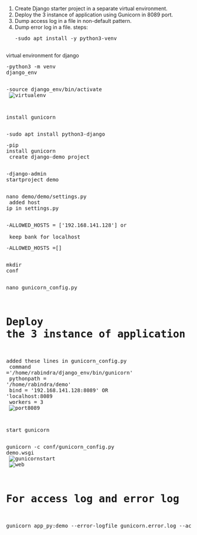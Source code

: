  1. Create Django starter project in a separate virtual environment.
 2. Deploy the 3 instance of application using Gunicorn in 8089 port.
 3. Dump access log in a file in non-default pattern.
 4. Dump error log in a file.
 steps:<br/>
    <pre>-sudo apt install -y python3-venv<br/>
 virtual environment for django<br/>
    <pre>-python3 -m venv django_env<br/>
    <pre>-source django_env/bin/activate<br/>
    ![virtualenv](https://user-images.githubusercontent.com/53372486/141655880-63267d54-c25c-4dd8-89b4-95bd3b139385.png)<br/>

 install gunicorn<br/>
    <pre>-sudo apt install python3-django
    <pre>-pip install gunicorn<br/>
 create django-demo project<br/>
    <pre>-django-admin startproject demo<br/>
    <pre>nano demo/demo/settings.py<br/>
 added host ip in settings.py<br/>
    <pre>-ALLOWED_HOSTS = ['192.168.141.128'] 
    or <br/>
    keep bank for localhost
    <pre>-ALLOWED_HOSTS =[]
    <br/>
    <pre>mkdir conf<br/>
    <pre>nano gunicorn_config.py<br/>
# Deploy the 3 instance of application using Gunicorn in 8089 port.
added these lines in gunicorn_config.py<br/>
    command ='/home/rabindra/django_env/bin/gunicorn'<br/>
    pythonpath = '/home/rabindra/demo'<br/>
    bind = '192.168.141.128:8089' OR 'localhost:8089<br/>
    workers = 3<br/>
   ![port8089](https://user-images.githubusercontent.com/53372486/141655924-7e2255bc-61a6-4662-a70a-93a3dd1bea3c.png)<br/>

start gunicorn<br/>
    <pre>gunicorn -c conf/gunicorn_config.py demo.wsgi<br/>
 ![gunicornstart](https://user-images.githubusercontent.com/53372486/141655901-7184a3fa-7df2-4e04-9e93-48dcad527086.png)<br/>
 ![web](https://user-images.githubusercontent.com/53372486/141655898-f7ee9169-ebb5-4dd8-9d59-fcb4d73ce8cd.png)<br/>

# For access log and error log
<pre>gunicorn app_py:demo --error-logfile gunicorn.error.log --access-logfile gunicorn.log --capture-output<br/>